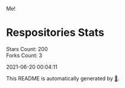 Me!

# Respositories Stats
Stars Count: 200  
Forks Count: 3

2021-06-20 00:04:11  

This README is automatically generated by [🐰](https://github.com/rnitta/rnitta).
